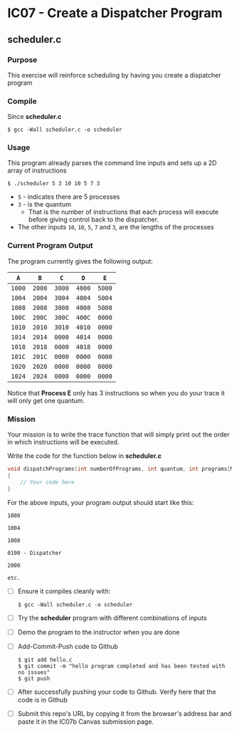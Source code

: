 # IC07 - Create a Dispatcher Program

## scheduler.c
### Purpose
This exercise will reinforce scheduling by having you create a dispatcher program 

### Compile
Since **scheduler.c** 
```
$ gcc -Wall scheduler.c -o scheduler
```
### Usage
This program already parses the command line inputs and sets up a 2D array of instructions
```
$ ./scheduler 5 3 10 10 5 7 3
```
* `5` - indicates there are 5 processes
* `3` - is the quantum
  * That is the number of instructions that each process will execute before giving control back to the dispatcher.
* The other inputs `10`, `10`, `5`, `7` and `3`, are the lengths of the processes

### Current Program Output 
The program currently gives the following output:

|  `A`   |  `B`   |  `C`   |  `D`   |  `E`   |
|--------|--------|--------|--------|--------|
| `1000` | `2000` | `3000` | `4000` | `5000` |
| `1004` | `2004` | `3004` | `4004` | `5004` |
| `1008` | `2008` | `3008` | `4008` | `5008` |
| `100C` | `200C` | `300C` | `400C` | `0000` |
| `1010` | `2010` | `3010` | `4010` | `0000` |
| `1014` | `2014` | `0000` | `4014` | `0000` |
| `1018` | `2018` | `0000` | `4018` | `0000` |
| `101C` | `201C` | `0000` | `0000` | `0000` |
| `1020` | `2020` | `0000` | `0000` | `0000` |
| `1024` | `2024` | `0000` | `0000` | `0000` |

Notice that **Process E** only has 3 instructions so when you do your trace it will only get one quantum.

### Mission
Your mission is to write the trace function that will simply print out the order in which instructions will be executed. 

Write the code for the function below in **scheduler.c**

```cpp
void dispatchPrograms(int numberOfPrograms, int quantum, int programs[MAXPROGS][MAXINSTRUCTIONS])
{
    // Your code here
}
```

For the above inputs, your program output should start like this:
```
1000

1004

1008

0100 - Dispatcher

2000

etc.
```

- [ ] Ensure it compiles cleanly with:
  ```
  $ gcc -Wall scheduler.c -o scheduler
  ```
- [ ] Try the **scheduler** program with different combinations of inputs

- [ ] Demo the program to the instructor when you are done

- [ ] Add-Commit-Push code to Github
  ```
  $ git add hello.c
  $ git commit -m "hello program completed and has been tested with no issues"
  $ git push
  ```
  
- [ ] After successfully pushing your code to Github. Verify here that the code is in Github

- [ ] Submit this repo's URL by copying it from the browser's address bar and paste it in the IC07b Canvas submission page.

